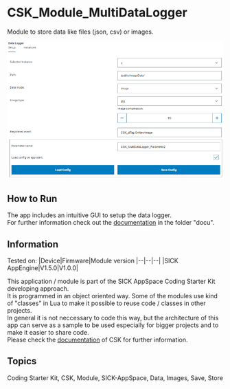 # CSK_Module_MultiDataLogger

Module to store data like files (json, csv) or images.

![](./docu/media/UI_Screenshot.png)

## How to Run

The app includes an intuitive GUI to setup the data logger.  
For further information check out the [documentation](https://raw.githack.com/SICKAppSpaceCodingStarterKit/CSK_Module_MultiDataLogger/main/docu/CSK_Module_MultiDataLogger.html) in the folder "docu".

## Information

Tested on:
|Device|Firmware|Module version
|--|--|--|
|SICK AppEngine|V1.5.0|V1.0.0|

This application / module is part of the SICK AppSpace Coding Starter Kit developing approach.  
It is programmed in an object oriented way. Some of the modules use kind of "classes" in Lua to make it possible to reuse code / classes in other projects.  
In general it is not neccessary to code this way, but the architecture of this app can serve as a sample to be used especially for bigger projects and to make it easier to share code.  
Please check the [documentation](https://github.com/SICKAppSpaceCodingStarterKit/.github/blob/main/docu/SICKAppSpaceCodingStarterKit_Documentation.md) of CSK for further information.  

## Topics

Coding Starter Kit, CSK, Module, SICK-AppSpace, Data, Images, Save, Store

